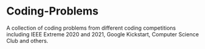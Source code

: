 # Coding-Problems
A collection of coding problems from different coding competitions including IEEE Extreme 2020 and 2021, Google Kickstart, Computer Science Club and others. 
